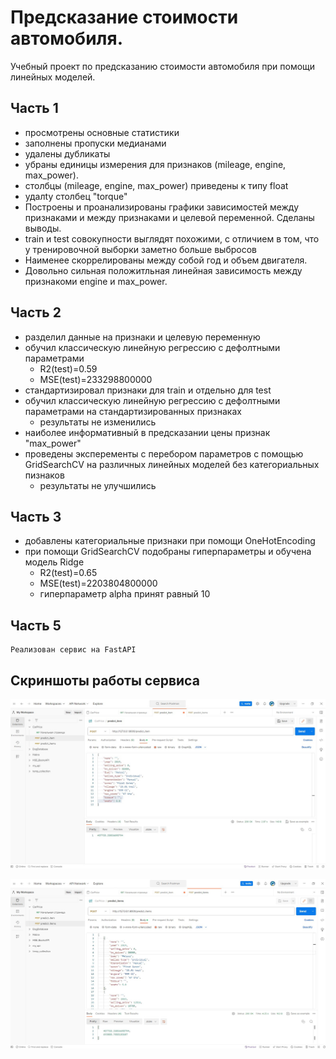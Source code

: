 # Предсказание стоимости автомобиля.

Учебный проект по предсказанию стоимости автомобиля при помощи линейных моделей.

## Часть 1

- просмотрены основные статистики
- заполнены пропуски медианами
- удалены дубликаты
- убраны единицы измерения для признаков (mileage, engine, max_power). 
- столбцы (mileage, engine, max_power) приведены к типу float
- удалty столбец "torque"
- Построены и проанализированы графики зависимостей между признаками и между признаками и целевой переменной. Сделаны выводы.
- train и test совокупности выглядят похожими, с отличием в том, что у тренировочной выборки заметно больше выбросов
- Наименее скоррелированы между собой год и объем двигателя.
- Довольно сильная положитльная линейная зависимость между признакоми engine и max_power.

## Часть 2

- разделил данные на признаки и целевую переменную
- обучил классическую линейную регрессию с дефолтными параметрами
    - R2(test)=0.59
    - MSE(test)=233298800000
- стандартизировал признаки для train и отдельно для test
- обучил классическую линейную регрессию с дефолтными параметрами на стандартизированных признаках
    - результаты не изменились
- наиболее информативный в предсказании цены признак "max_power"
- проведены эксперементы с перебором параметров с помощью GridSearchCV на различных линейных моделей без категориальных пизнаков
    - результаты не улучшились

## Часть 3

- добавлены категориальные признаки при помощи OneHotEncoding
- при помощи GridSearchCV подобраны гиперпараметры и обучена модель Ridge
    - R2(test)=0.65
    - MSE(test)=2203804800000
    - гиперпараметр alpha принят равный 10

## Часть 5
    Реализован сервис на FastAPI




## Скриншоты работы сервиса

![alt text](predict_item.jpg)

![alt text](predict_itemS.jpg)